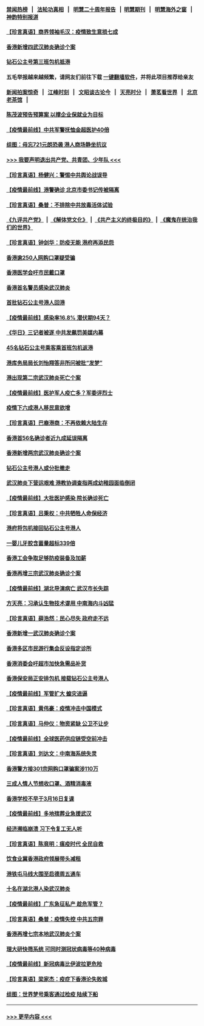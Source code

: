 #### [禁闻热榜](热点新闻.md?=0)  &nbsp;&nbsp;|&nbsp;&nbsp; [法轮功真相](https://github.com/gfw-breaker/truth/blob/master/README.md?=0) &nbsp;&nbsp;|&nbsp;&nbsp; [明慧二十周年报告](https://github.com/gfw-breaker/mh-reports/blob/master/README.md?=0) &nbsp;&nbsp;|&nbsp;&nbsp;[明慧期刊](https://github.com/gfw-breaker/mh-qikan) &nbsp;&nbsp;|&nbsp;&nbsp; [明慧海外之窗](https://github.com/gfw-breaker/mh-news/blob/master/README.md?=0) &nbsp;&nbsp;|&nbsp;&nbsp; [神韵特别报道](https://github.com/gfw-breaker/mh-news/blob/master/shenyun.md?=0)
#### [【珍言真语】商界领袖毛汉：疫情致生意损七成](../pages/nsc415/n11890348.md?t=02241401) 
#### [香港新增四武汉肺炎确诊个案](../pages/nsc415/n11890610.md?t=02241401) 
#### [钻石公主号第三班包机抵港](../pages/nsc415/n11890645.md?t=02241401) 
#### 五毛举报越来越频繁，请网友们前往下载 [一键翻墙软件](https://github.com/gfw-breaker/ssr-accounts)，并将此项目推荐给亲友
#### [新闻拍案惊奇](https://github.com/gfw-breaker/banned-news/blob/master/pages/link4.md) &nbsp;&nbsp;|&nbsp;&nbsp; [江峰时刻](https://github.com/gfw-breaker/banned-news/blob/master/pages/link4.md) &nbsp;&nbsp;|&nbsp;&nbsp; [文昭谈古论今](https://github.com/gfw-breaker/banned-news/blob/master/pages/link4.md) &nbsp;&nbsp;|&nbsp;&nbsp; [天亮时分](https://github.com/gfw-breaker/banned-news/blob/master/pages/link4.md) &nbsp;&nbsp;|&nbsp;&nbsp; [萧茗看世界](https://github.com/gfw-breaker/banned-news/blob/master/pages/link4.md) &nbsp;&nbsp;|&nbsp;&nbsp; [北京老茶馆](https://github.com/gfw-breaker/banned-news/blob/master/pages/link4.md) &nbsp;&nbsp;|&nbsp;&nbsp; 
#### [陈茂波预告预算案 以撑企业保就业为目标](../pages/nsc415/n11890574.md?t=02241401) 
#### [【疫情最前线】中共军警抚恤金超医护40倍](../pages/nsc415/n11890458.md?t=02241401) 
#### [组图：毋忘721元朗恐袭 港人商场静坐抗议](../pages/nsc415/n11876882.md?t=02241401) 
#### [>>> 我要声明退出共产党、共青团、少年队 <<<](https://github.com/begood0513/goodnews/blob/master/quit/letter.md) 
#### [【珍言真语】杨健兴：警惕中共舆论战误导](../pages/nsc415/n11888131.md?t=02241401) 
#### [【疫情最前线】港警确诊 北京市委书记传被隔离](../pages/nsc415/n11886872.md?t=02241401) 
#### [【珍言真语】桑普：不排除中共放毒活体试验](../pages/nsc415/n11886832.md?t=02241401) 
#### [《九评共产党》](https://github.com/begood0513/9ping.md/blob/master/README.md) &nbsp;|&nbsp; [《解体党文化》](../../../../jtdwh.md/blob/master/README.md)  &nbsp;|&nbsp; [《共产主义的终极目的》](../../../../gczydzjmd.md/blob/master/README.md) &nbsp;|&nbsp; [《魔鬼在统治我们的世界》](../../../../mgztzwmdsj.md/blob/master/README.md) 
#### [【珍言真语】钟剑华：防疫无能 港府再添民怨](../pages/nsc415/n11884504.md?t=02241401) 
#### [香港逾250人网购口罩疑受骗](../pages/nsc415/n11884388.md?t=02241401) 
#### [香港医学会吁市民戴口罩](../pages/nsc415/n11884367.md?t=02241401) 
#### [香港首名警员感染武汉肺炎](../pages/nsc415/n11884357.md?t=02241401) 
#### [首批钻石公主号港人回港](../pages/nsc415/n11884333.md?t=02241401) 
#### [【疫情最前线】感染率16.8% 潜伏期94天？](../pages/nsc415/n11884256.md?t=02241401) 
#### [《华日》三记者被逐 中共发飙罚美媒内幕](../pages/nsc415/n11884184.md?t=02241401) 
#### [45名钻石公主号乘客乘首班包机返港](../pages/nsc415/n11881770.md?t=02241401) 
#### [港库务局局长刘怡翔答非所问被批“发梦”](../pages/nsc415/n11881752.md?t=02241401) 
#### [港出现第二宗武汉肺炎死亡个案](../pages/nsc415/n11881736.md?t=02241401) 
#### [【疫情最前线】医护军人疫亡多？军委评烈士](../pages/nsc415/n11881655.md?t=02241401) 
#### [疫情下六成港人移民意欲增](../pages/nsc415/n11881699.md?t=02241401) 
#### [【珍言真语】巴裔港商：不再依赖大陆生存](../pages/nsc415/n11881126.md?t=02241401) 
#### [香港首56名确诊者近九成延误隔离](../pages/nsc415/n11879079.md?t=02241401) 
#### [香港新增两宗武汉肺炎确诊个案](../pages/nsc415/n11879064.md?t=02241401) 
#### [钻石公主号港人或分批撤走](../pages/nsc415/n11879029.md?t=02241401) 
#### [武汉肺炎下营运艰难 港教协调查指两成幼稚园面临倒闭](../pages/nsc415/n11878989.md?t=02241401) 
#### [【疫情最前线】大批医护感染 院长确诊死亡](../pages/nsc415/n11878595.md?t=02241401) 
#### [【珍言真语】吕秉权：中共牺牲人命保经济](../pages/nsc415/n11878390.md?t=02241401) 
#### [港府将包机接回钻石公主号港人](../pages/nsc415/n11876352.md?t=02241401) 
#### [一婴儿牙胶含菌量超标339倍](../pages/nsc415/n11876336.md?t=02241401) 
#### [香港工会争取足够防疫装备及加薪](../pages/nsc415/n11876313.md?t=02241401) 
#### [香港再增三宗武汉肺炎确诊个案](../pages/nsc415/n11876297.md?t=02241401) 
#### [【疫情最前线】湖北导演病亡 武汉市长失踪](../pages/nsc415/n11876272.md?t=02241401) 
#### [方天亮：习承认生物技术谬用 中南海内斗凶猛](../pages/nsc415/n11873679.md?t=02241401) 
#### [【珍言真语】薛浩然：民心尽失 政府走不远](../pages/nsc415/n11875838.md?t=02241401) 
#### [香港新增一武汉肺炎确诊个案](../pages/nsc415/n11874044.md?t=02241401) 
#### [香港多区市民游行集会反设指定诊所](../pages/nsc415/n11874017.md?t=02241401) 
#### [香港消委会吁超市加快急需品补货](../pages/nsc415/n11874003.md?t=02241401) 
#### [香港保安局正安排包机 接载钻石公主号港人](../pages/nsc415/n11873932.md?t=02241401) 
#### [【疫情最前线】军管扩大 蝗灾进逼](../pages/nsc415/n11873780.md?t=02241401) 
#### [【珍言真语】黄伟豪：疫情冲击中国模式](../pages/nsc415/n11873482.md?t=02241401) 
#### [【珍言真语】马仲仪：物资紧缺 公卫不让步](../pages/nsc415/n11872315.md?t=02241401) 
#### [【疫情最前线】全球医药供应链受空前冲击](../pages/nsc415/n11869614.md?t=02241401) 
#### [【珍言真语】刘达文：中南海系统失灵](../pages/nsc415/n11869465.md?t=02241401) 
#### [香港警方接301宗网购口罩骗案涉110万](../pages/nsc415/n11867572.md?t=02241401) 
#### [三成人情人节想收口罩、酒精消毒液](../pages/nsc415/n11867523.md?t=02241401) 
#### [香港学校不早于3月16日复课](../pages/nsc415/n11867498.md?t=02241401) 
#### [【疫情最前线】多地殡葬业急援武汉](../pages/nsc415/n11866914.md?t=02241401) 
#### [经济濒临崩溃 习下令复工无人听](../pages/nsc415/n11867269.md?t=02241401) 
#### [【珍言真语】陈竟明：瘟疫时代 全民自救](../pages/nsc415/n11866765.md?t=02241401) 
#### [饮食业冀香港政府领展带头减租](../pages/nsc415/n11864876.md?t=02241401) 
#### [港铁屯马线大围至启德周五通车](../pages/nsc415/n11864842.md?t=02241401) 
#### [十名在湖北港人染武汉肺炎](../pages/nsc415/n11864807.md?t=02241401) 
#### [【疫情最前线】广东急征私产 趁危军管？](../pages/nsc415/n11864205.md?t=02241401) 
#### [【珍言真语】桑普：疫情失控 中共五宗罪](../pages/nsc415/n11864157.md?t=02241401) 
#### [香港再增七宗本地武汉肺炎个案](../pages/nsc415/n11862405.md?t=02241401) 
#### [理大研快筛系统 可同时测冠状病毒等40种病毒](../pages/nsc415/n11862376.md?t=02241401) 
#### [【疫情最前线】新冠病毒比伊波拉更危险](../pages/nsc415/n11862199.md?t=02241401) 
#### [【珍言真语】梁家杰：疫症下香港沦失败城](../pages/nsc415/n11861588.md?t=02241401) 
#### [组图：世界梦号乘客通过检疫 陆续下船](../pages/nsc415/n11858302.md?t=02241401) 

----
#### [ >>> 更早内容 <<< ](../indexes/nsc415-earlier.md)
